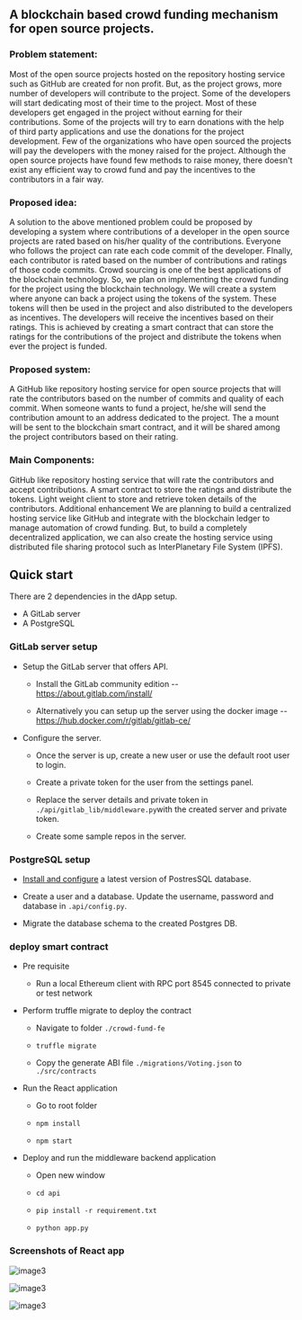 ## A blockchain based crowd funding mechanism for open source projects.

### Problem statement:
Most of the open source projects hosted on the repository hosting service such as GitHub are created for non profit. But, as the project grows, more number of developers will contribute to the project. Some of the developers will start dedicating most of their time to the project. Most of these developers get engaged in the project without earning for their contributions. Some of the projects will try to earn donations with the help of third party applications and use the donations for the project development. Few of the organizations who have open sourced the projects will pay the developers with the money raised for the project. Although the open source projects have found few methods to raise money, there doesn't exist any efficient way to crowd fund and pay the incentives to the contributors in a fair way.

### Proposed idea:
A solution to the above mentioned problem could be proposed by developing a system where contributions of a developer in the open source projects are rated based on his/her quality of the contributions. Everyone who follows the project can rate each code commit of the developer. FInally, each contributor is rated based on the number of contributions and ratings of those code commits. Crowd sourcing is one of the best applications of the blockchain technology. So, we plan on implementing the crowd funding for the project using the blockchain technology. We will create a system where anyone can back a project using the tokens of the system. These tokens will then be used in the project and also distributed to the developers as incentives. The developers will receive the incentives based on their ratings. This is achieved by creating a smart contract that can store the ratings for the contributions of the project and distribute the tokens when ever the project is funded.

### Proposed system:
A GitHub like repository hosting service for open source projects that will rate the contributors based on the number of commits and quality of each commit. When someone wants to fund a project, he/she will send the contribution amount to an address dedicated to the project. The a mount will be sent to the blockchain smart contract, and it will be shared among the project contributors based on their rating.

### Main Components:
GitHub like repository hosting service that will rate the contributors and accept contributions.
A smart contract to store the ratings and distribute the tokens.
Light weight client to store and retrieve token details of the contributors.
Additional enhancement
We are planning to build a centralized hosting service like GitHub and integrate with the blockchain ledger to manage automation of crowd funding. But, to build a completely decentralized application, we can also create the hosting service using distributed file sharing protocol such as InterPlanetary File System (IPFS).


## Quick start

There are 2 dependencies in the dApp setup.
* A GitLab server
* A PostgreSQL

### GitLab server setup

* Setup the GitLab server that offers API.
  
    * Install the GitLab community edition -- https://about.gitlab.com/install/
    
    * Alternatively you can setup up the server using the docker image -- https://hub.docker.com/r/gitlab/gitlab-ce/
    
* Configure the server.
    
    * Once the server is up, create a new user or use the default root user to login.
    
    * Create a private token for the user from the settings panel.
    
    * Replace the server details and private token in `./api/gitlab_lib/middleware.py`with the created server and private token.
    
    * Create some sample repos in the server.
    
### PostgreSQL setup

* [Install and configure](https://www.digitalocean.com/community/tutorials/how-to-install-and-use-postgresql-on-ubuntu-16-04) a latest version of PostresSQL database.

* Create a user and a database. Update the username, password and database in `.api/config.py`.

* Migrate the database schema to the created Postgres DB. 

### deploy smart contract

* Pre requisite

    * Run a local Ethereum client with RPC port 8545 connected to private or test network

*   Perform truffle migrate to deploy the contract

    * Navigate to folder `./crowd-fund-fe`

    * `truffle migrate`

    *   Copy the generate ABI file `./migrations/Voting.json` to `./src/contracts`
    
* Run the React application    
    * Go to root folder

    * `npm install`

    * `npm start`

* Deploy and run the middleware backend application 
    
    * Open new window

    * `cd api`

    * `pip install -r requirement.txt`

    * `python app.py`

### Screenshots of React app

![image3](images/hack1.png)

![image3](images/hack2.png)

![image3](images/hack3.png) 
